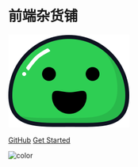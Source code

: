 # 前端杂货铺
![logo](_media/icon.svg)

[GitHub](https://github.com/iceycc/docs/)
[Get Started](/README.md)

<!-- 背景图片 -->

<!-- ![](_media/bg.png) -->

<!-- 背景色 -->

![color](#dedede)